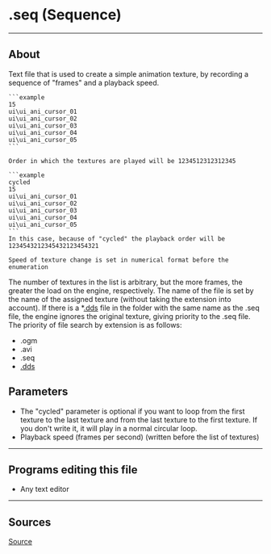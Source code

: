 # .seq (Sequence)

___

## About

Text file that is used to create a simple animation texture, by recording a sequence of "frames" and a playback speed.

~~~admonish example
```example
15
ui\ui_ani_cursor_01
ui\ui_ani_cursor_02
ui\ui_ani_cursor_03
ui\ui_ani_cursor_04
ui\ui_ani_cursor_05
```

Order in which the textures are played will be 1234512312312345

```example
cycled
15
ui\ui_ani_cursor_01
ui\ui_ani_cursor_02
ui\ui_ani_cursor_03
ui\ui_ani_cursor_04
ui\ui_ani_cursor_05
```
In this case, because of "cycled" the playback order will be 1234543212345432123454321

Speed of texture change is set in numerical format before the enumeration
~~~

The number of textures in the list is arbitrary, but the more frames, the greater the load on the engine, respectively.
The name of the file is set by the name of the assigned texture (without taking the extension into account). If there is a *[.dds]() file in the folder with the same name as the .seq file, the engine ignores the original texture, giving priority to the .seq file. The priority of file search by extension is as follows:

- .ogm
- .avi
- .seq
- [.dds]()

## Parameters

- The "cycled" parameter is optional if you want to loop from the first texture to the last texture and from the last texture to the first texture.
If you don't write it, it will play in a normal circular loop.
- Playback speed (frames per second) (written before the list of textures)

___

## Programs editing this file

- Any text editor

___

## Sources

[Source](https://modfaq.ru/*.seq)
